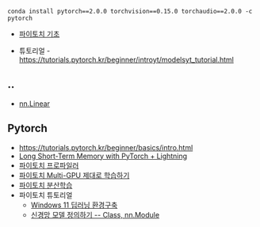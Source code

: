 ```
conda install pytorch==2.0.0 torchvision==0.15.0 torchaudio==2.0.0 -c pytorch
```


* [파이토치 기초](https://wikidocs.net/book/9379)

* 튜토리얼 - https://tutorials.pytorch.kr/beginner/introyt/modelsyt_tutorial.html

## .. ##

* [nn.Linear](https://thecho7.tistory.com/entry/PyTorch-nnLinear%EC%97%90-%EB%8C%80%ED%95%9C-%EC%A7%88%EB%AC%B8)



## Pytorch ##

* https://tutorials.pytorch.kr/beginner/basics/intro.html
* [Long Short-Term Memory with PyTorch + Lightning](https://www.youtube.com/watch?v=RHGiXPuo_pI)
* [파이토치 프로파일러](https://jh-bk.tistory.com/20)
* [파이토치 Multi-GPU 제대로 학습하기](https://medium.com/daangn/pytorch-multi-gpu-%ED%95%99%EC%8A%B5-%EC%A0%9C%EB%8C%80%EB%A1%9C-%ED%95%98%EA%B8%B0-27270617936b)
* [파이토치 분산학습](https://velog.io/@hsp/Pytorch%EB%A1%9C-Data-%EB%B6%84%EC%82%B0%ED%95%99%EC%8A%B5%ED%95%98%EA%B8%B0)
* 파이토치 튜토리얼
  - [Windows 11 딥러닝 환경구축](https://mz-moonzoo.tistory.com/2)
  - [신경망 모델 정의하기 -- Class, nn.Module](https://anweh.tistory.com/21)
